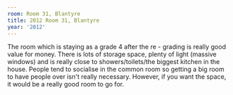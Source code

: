 ```yaml
---
room: Room 31, Blantyre
title: 2012 Room 31, Blantyre
year: '2012'
---
```


The room which is staying as a grade 4 after the re - grading is really good value for money. There is lots of storage space, plenty of light (massive windows) and is really close to showers/toilets/the biggest kitchen in the house. People tend to socialise in the common room so getting a big room to have people over isn't really necessary. However, if you want the space, it would be a really good room to go for.